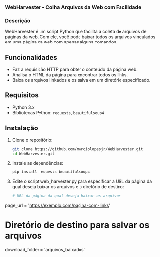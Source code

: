 ### WebHarvester - Colha Arquivos da Web com Facilidade

### Descrição

WebHarvester é um script Python que facilita a coleta de arquivos de páginas da web. Com ele, você pode baixar todos os arquivos vinculados em uma página da web com apenas alguns comandos.

## Funcionalidades

- Faz a requisição HTTP para obter o conteúdo da página web.
- Analisa o HTML da página para encontrar todos os links.
- Baixa os arquivos linkados e os salva em um diretório especificado.

## Requisitos

- Python 3.x
- Bibliotecas Python: `requests`, `beautifulsoup4`

## Instalação

1. Clone o repositório:
   ```bash
   git clone https://github.com/marciolopesjr/WebHarvester.git
   cd WebHarvester.git
2. Instale as dependências:
   ```bash
   pip install requests beautifulsoup4
3. Edite o script web_harvester.py para especificar a URL da página da qual deseja baixar os arquivos e o diretório de destino:
   ```bash
   # URL da página da qual deseja baixar os arquivos
  page_url = 'https://exemplo.com/pagina-com-links'
  # Diretório de destino para salvar os arquivos
  download_folder = 'arquivos_baixados'
